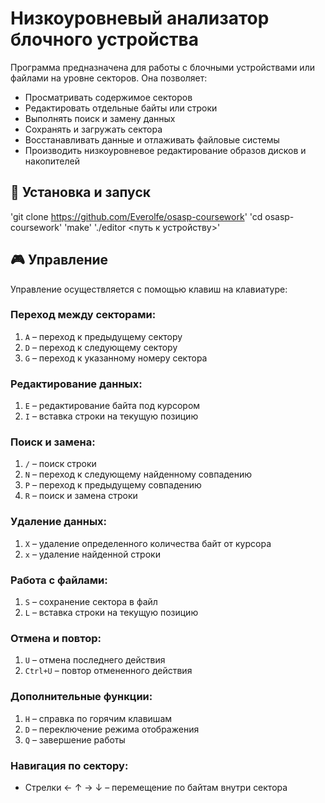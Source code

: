 # Низкоуровневый анализатор блочного устройства

Программа предназначена для работы с блочными устройствами или файлами на уровне секторов. Она позволяет:

- Просматривать содержимое секторов
- Редактировать отдельные байты или строки
- Выполнять поиск и замену данных
- Сохранять и загружать сектора
- Восстанавливать данные и отлаживать файловые системы
- Производить низкоуровневое редактирование образов дисков и накопителей

## 🚀 Установка и запуск


'git clone https://github.com/Everolfe/osasp-coursework'
'cd osasp-coursework'
'make'
'./editor <путь к устройству>'

## 🎮 Управление

Управление осуществляется с помощью клавиш на клавиатуре:

### Переход между секторами:
1. `A` – переход к предыдущему сектору  
2. `D` – переход к следующему сектору  
3. `G` – переход к указанному номеру сектора

### Редактирование данных:
1. `E` – редактирование байта под курсором  
2. `I` – вставка строки на текущую позицию

### Поиск и замена:
1. `/` – поиск строки  
2. `N` – переход к следующему найденному совпадению  
3. `P` – переход к предыдущему совпадению  
4. `R` – поиск и замена строки

### Удаление данных:
1. `X` – удаление определенного количества байт от курсора  
2. `x` – удаление найденной строки

### Работа с файлами:
1. `S` – сохранение сектора в файл  
2. `L` – вставка строки на текущую позицию

### Отмена и повтор:
1. `U` – отмена последнего действия  
2. `Ctrl+U` – повтор отмененного действия

### Дополнительные функции:
1. `H` – справка по горячим клавишам  
2. `D` – переключение режима отображения  
3. `Q` – завершение работы

### Навигация по сектору:
- Стрелки ← ↑ → ↓ – перемещение по байтам внутри сектора